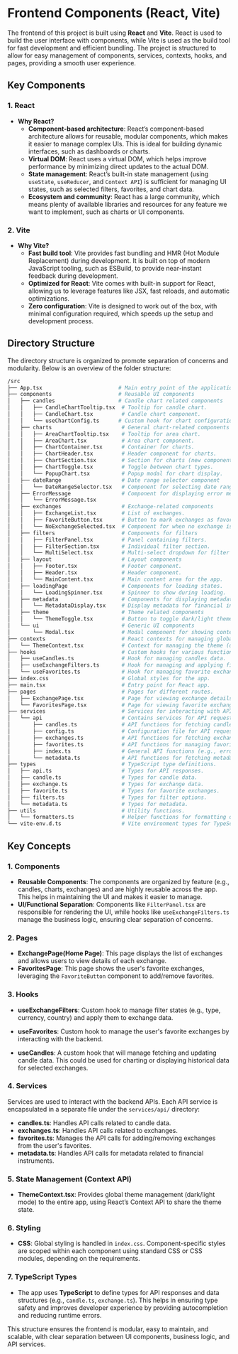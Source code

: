 # Frontend Components (React, Vite)

The frontend of this project is built using **React** and **Vite**. React is used to build the user interface with components, while Vite is used as the build tool for fast development and efficient bundling. The project is structured to allow for easy management of components, services, contexts, hooks, and pages, providing a smooth user experience.

## Key Components

### 1. **React**

- **Why React?**
    - **Component-based architecture**: React’s component-based architecture allows for reusable, modular components, which makes it easier to manage complex UIs. This is ideal for building dynamic interfaces, such as dashboards or charts.
    - **Virtual DOM**: React uses a virtual DOM, which helps improve performance by minimizing direct updates to the actual DOM.
    - **State management**: React’s built-in state management (using `useState`, `useReducer`, and `Context API`) is sufficient for managing UI states, such as selected filters, favorites, and chart data.
    - **Ecosystem and community**: React has a large community, which means plenty of available libraries and resources for any feature we want to implement, such as charts or UI components.

### 2. **Vite**

- **Why Vite?**
    - **Fast build tool**: Vite provides fast bundling and HMR (Hot Module Replacement) during development. It is built on top of modern JavaScript tooling, such as ESBuild, to provide near-instant feedback during development.
    - **Optimized for React**: Vite comes with built-in support for React, allowing us to leverage features like JSX, fast reloads, and automatic optimizations.
    - **Zero configuration**: Vite is designed to work out of the box, with minimal configuration required, which speeds up the setup and development process.

## Directory Structure

The directory structure is organized to promote separation of concerns and modularity. Below is an overview of the folder structure:

```graphql
/src
├── App.tsx                        # Main entry point of the application.
├── components                     # Reusable UI components
│   ├── candles                    # Candle chart related components
│   │   ├── CandleChartTooltip.tsx  # Tooltip for candle chart.
│   │   ├── CandleChart.tsx         # Candle chart component.
│   │   └── useChartConfig.ts      # Custom hook for chart configuration.
│   ├── charts                      # General chart-related components
│   │   ├── AreaChartTooltip.tsx    # Tooltip for area chart.
│   │   ├── AreaChart.tsx           # Area chart component.
│   │   ├── ChartContainer.tsx      # Container for charts.
│   │   ├── ChartHeader.tsx         # Header component for charts.
│   │   ├── ChartSection.tsx        # Section for charts (new component).
│   │   ├── ChartToggle.tsx         # Toggle between chart types.
│   │   └── PopupChart.tsx          # Popup modal for chart display.
│   ├── dateRange                   # Date range selector component
│   │   └── DateRangeSelector.tsx   # Component for selecting date ranges.
│   ├── ErrorMessage                # Component for displaying error messages.
│   │   └── ErrorMessage.tsx
│   ├── exchanges                   # Exchange-related components
│   │   ├── ExchangeList.tsx        # List of exchanges.
│   │   ├── FavoriteButton.tsx      # Button to mark exchanges as favorites.
│   │   └── NoExchangeSelected.tsx  # Component for when no exchange is selected.
│   ├── filters                     # Components for filters
│   │   ├── FilterPanel.tsx         # Panel containing filters.
│   │   ├── FilterSection.tsx       # Individual filter section.
│   │   └── MultiSelect.tsx         # Multi-select dropdown for filter options.
│   ├── layout                      # Layout components
│   │   ├── Footer.tsx              # Footer component.
│   │   ├── Header.tsx              # Header component.
│   │   └── MainContent.tsx         # Main content area for the app.
│   ├── loadingPage                 # Components for loading states.
│   │   └── LoadingSpinner.tsx      # Spinner to show during loading.
│   ├── metadata                    # Components for displaying metadata
│   │   └── MetadataDisplay.tsx     # Display metadata for financial instruments.
│   ├── theme                       # Theme related components
│   │   └── ThemeToggle.tsx         # Button to toggle dark/light theme.
│   └── ui                          # Generic UI components
│       └── Modal.tsx               # Modal component for showing content in popups.
├── contexts                        # React contexts for managing global state.
│   └── ThemeContext.tsx            # Context for managing the theme (dark/light mode).
├── hooks                           # Custom hooks for various functionality.
│   ├── useCandles.ts               # Hook for managing candles data.
│   ├── useExchangeFilters.ts       # Hook for managing and applying filters.
│   └── useFavorites.ts             # Hook for managing favorite exchanges.
├── index.css                       # Global styles for the app.
├── main.tsx                        # Entry point for React app.
├── pages                           # Pages for different routes.
│   ├── ExchangePage.tsx            # Page for viewing exchange details.
│   └── FavoritesPage.tsx           # Page for viewing favorite exchanges.
├── services                        # Services for interacting with APIs.
│   └── api                         # Contains services for API requests.
│       ├── candles.ts              # API functions for fetching candle data.
│       ├── config.ts               # Configuration file for API requests.
│       ├── exchanges.ts            # API functions for fetching exchange data.
│       ├── favorites.ts            # API functions for managing favorites.
│       ├── index.ts                # General API functions (e.g., error handling).
│       └── metadata.ts             # API functions for fetching metadata.
├── types                           # TypeScript type definitions.
│   ├── api.ts                      # Types for API responses.
│   ├── candle.ts                   # Types for candle data.
│   ├── exchange.ts                 # Types for exchange data.
│   ├── favorite.ts                 # Types for favorite exchanges.
│   ├── filters.ts                  # Types for filter options.
│   └── metadata.ts                 # Types for metadata.
├── utils                           # Utility functions.
│   └── formatters.ts               # Helper functions for formatting data.
└── vite-env.d.ts                   # Vite environment types for TypeScript.


```

## Key Concepts

### 1. **Components**

- **Reusable Components**: The components are organized by feature (e.g., candles, charts, exchanges) and are highly reusable across the app. This helps in maintaining the UI and makes it easier to manage.
- **UI/Functional Separation**: Components like `FilterPanel.tsx` are responsible for rendering the UI, while hooks like `useExchangeFilters.ts` manage the business logic, ensuring clear separation of concerns.

### 2. **Pages**

- **ExchangePage(Home Page)**: This page displays the list of exchanges and allows users to view details of each exchange.
- **FavoritesPage**: This page shows the user's favorite exchanges, leveraging the `FavoriteButton` component to add/remove favorites.

### 3. **Hooks**

- **useExchangeFilters**: Custom hook to manage filter states (e.g., type, currency, country) and apply them to exchange data.
- **useFavorites**: Custom hook to manage the user's favorite exchanges by interacting with the backend.

- **useCandles**: A custom hook that will manage fetching and updating candle data. This could be used for charting or displaying historical data for selected exchanges.

### 4. **Services**

Services are used to interact with the backend APIs. Each API service is encapsulated in a separate file under the `services/api/` directory:

- **candles.ts**: Handles API calls related to candle data.
- **exchanges.ts**: Handles API calls related to exchanges.
- **favorites.ts**: Manages the API calls for adding/removing exchanges from the user's favorites.
- **metadata.ts**: Handles API calls for metadata related to financial instruments.

### 5. **State Management (Context API)**

- **ThemeContext.tsx**: Provides global theme management (dark/light mode) to the entire app, using React’s Context API to share the theme state.

### 6. **Styling**

- **CSS**: Global styling is handled in `index.css`. Component-specific styles are scoped within each component using standard CSS or CSS modules, depending on the requirements.

### 7. **TypeScript Types**

- The app uses **TypeScript** to define types for API responses and data structures (e.g., `candle.ts`, `exchange.ts`). This helps in ensuring type safety and improves developer experience by providing autocompletion and reducing runtime errors.


This structure ensures the frontend is modular, easy to maintain, and scalable, with clear separation between UI components, business logic, and API services.